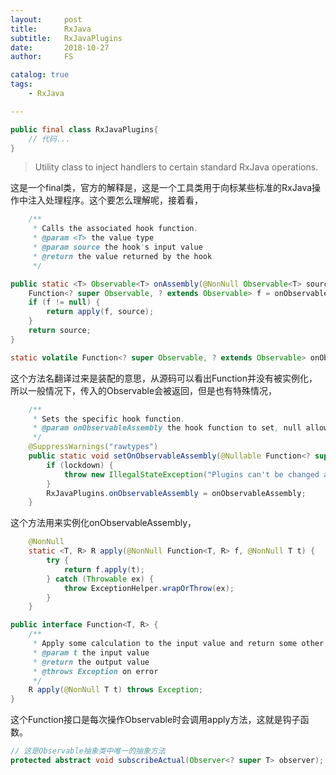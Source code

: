 ```yaml
---
layout:     post
title:      RxJava
subtitle:   RxJavaPlugins
date:       2018-10-27
author:     FS

catalog: true
tags:
    - RxJava

---
```



```Java
public final class RxJavaPlugins{
    // 代码...
}
```
> Utility class to inject handlers to certain standard RxJava operations.

这是一个final类，官方的解释是，这是一个工具类用于向标某些标准的RxJava操作中注入处理程序。这个要怎么理解呢，接着看，

```Java
    /**
     * Calls the associated hook function.
     * @param <T> the value type
     * @param source the hook's input value
     * @return the value returned by the hook
     */

public static <T> Observable<T> onAssembly(@NonNull Observable<T> source) {
    Function<? super Observable, ? extends Observable> f = onObservableAssembly;
    if (f != null) {
        return apply(f, source);
    }
    return source;
}

static volatile Function<? super Observable, ? extends Observable> onObservableAssembly;

```
这个方法名翻译过来是装配的意思，从源码可以看出Function并没有被实例化，所以一般情况下，传入的Observable会被返回，但是也有特殊情况，
```Java
    /**
     * Sets the specific hook function.
     * @param onObservableAssembly the hook function to set, null allowed
     */
    @SuppressWarnings("rawtypes")
    public static void setOnObservableAssembly(@Nullable Function<? super Observable, ? extends Observable> onObservableAssembly) {
        if (lockdown) {
            throw new IllegalStateException("Plugins can't be changed anymore");
        }
        RxJavaPlugins.onObservableAssembly = onObservableAssembly;
    }


```
这个方法用来实例化onObservableAssembly，

```Java
    @NonNull
    static <T, R> R apply(@NonNull Function<T, R> f, @NonNull T t) {
        try {
            return f.apply(t);
        } catch (Throwable ex) {
            throw ExceptionHelper.wrapOrThrow(ex);
        }
    }

public interface Function<T, R> {
    /**
     * Apply some calculation to the input value and return some other value.
     * @param t the input value
     * @return the output value
     * @throws Exception on error
     */
    R apply(@NonNull T t) throws Exception;
}


```
这个Function接口是每次操作Observable时会调用apply方法，这就是钩子函数。


```Java
// 这是Observable抽象类中唯一的抽象方法
protected abstract void subscribeActual(Observer<? super T> observer);
```
